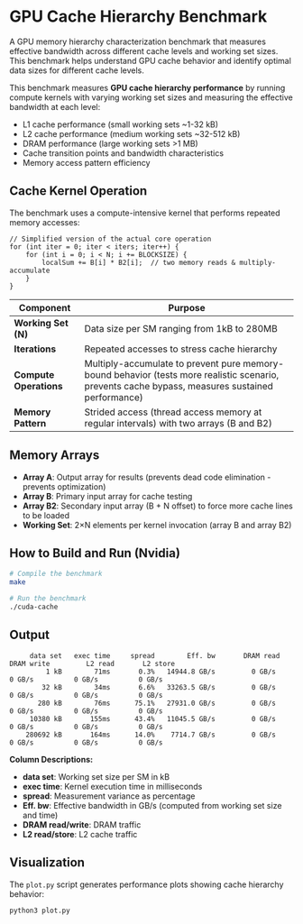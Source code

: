 # GPU Cache Hierarchy Benchmark

A GPU memory hierarchy characterization benchmark that measures effective bandwidth across different cache levels and working set sizes. This benchmark helps understand GPU cache behavior and identify optimal data sizes for different cache levels.

This benchmark measures **GPU cache hierarchy performance** by running compute kernels with varying working set sizes and measuring the effective bandwidth at each level:

- L1 cache performance (small working sets ~1-32 kB)
- L2 cache performance (medium working sets ~32-512 kB) 
- DRAM performance (large working sets >1 MB)
- Cache transition points and bandwidth characteristics
- Memory access pattern efficiency

## Cache Kernel Operation

The benchmark uses a compute-intensive kernel that performs repeated memory accesses:

```cuda
// Simplified version of the actual core operation
for (int iter = 0; iter < iters; iter++) {
    for (int i = 0; i < N; i += BLOCKSIZE) {
        localSum += B[i] * B2[i];  // two memory reads & multiply-accumulate
    }
}
```

| Component | Purpose |
|-----------|---------|
| **Working Set (N)** | Data size per SM ranging from 1kB to 280MB |
| **Iterations** | Repeated accesses to stress cache hierarchy |
| **Compute Operations** | Multiply-accumulate to prevent pure memory-bound behavior (tests more realistic scenario, prevents cache bypass, measures sustained performance) |
| **Memory Pattern** | Strided access (thread access memory at regular intervals) with two arrays (B and B2) |

## Memory Arrays

- **Array A**: Output array for results (prevents dead code elimination - prevents optimization)
- **Array B**: Primary input array for cache testing
- **Array B2**: Secondary input array (B + N offset) to force more cache lines to be loaded
- **Working Set**: 2×N elements per kernel invocation (array B and array B2)

## How to Build and Run (Nvidia)

```bash
# Compile the benchmark
make

# Run the benchmark
./cuda-cache
```

## Output

```
     data set   exec time     spread        Eff. bw       DRAM read      DRAM write         L2 read       L2 store
         1 kB        71ms       0.3%   14944.8 GB/s         0 GB/s          0 GB/s          0 GB/s          0 GB/s 
        32 kB        34ms       6.6%   33263.5 GB/s         0 GB/s          0 GB/s          0 GB/s          0 GB/s 
       280 kB        76ms      75.1%   27931.0 GB/s         0 GB/s          0 GB/s          0 GB/s          0 GB/s 
     10380 kB       155ms      43.4%   11045.5 GB/s         0 GB/s          0 GB/s          0 GB/s          0 GB/s 
    280692 kB       164ms      14.0%    7714.7 GB/s         0 GB/s          0 GB/s          0 GB/s          0 GB/s 
```

**Column Descriptions:**
- **data set**: Working set size per SM in kB
- **exec time**: Kernel execution time in milliseconds
- **spread**: Measurement variance as percentage
- **Eff. bw**: Effective bandwidth in GB/s (computed from working set size and time)
- **DRAM read/write**: DRAM traffic 
- **L2 read/store**: L2 cache traffic

## Visualization

The `plot.py` script generates performance plots showing cache hierarchy behavior:

```bash
python3 plot.py
```